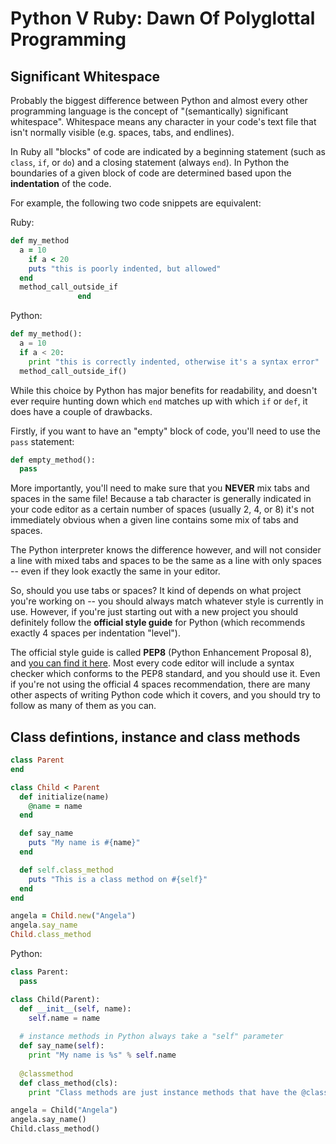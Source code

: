 # Python V Ruby: Dawn Of Polyglottal Programming

## Significant Whitespace
Probably the biggest difference between Python and almost every other programming language is the concept of "(semantically) significant whitespace". Whitespace means any character in your code's text file that isn't normally visible (e.g. spaces, tabs, and endlines).

In Ruby all "blocks" of code are indicated by a beginning statement (such as `class`, `if`, or `do`) and a closing statement (always `end`). In Python the boundaries of a given block of code are determined based upon the **indentation** of the code.

For example, the following two code snippets are equivalent:

Ruby:
```ruby
def my_method
  a = 10
    if a < 20
    puts "this is poorly indented, but allowed"
  end
  method_call_outside_if
               end
```

Python:
```python
def my_method():
  a = 10
  if a < 20:
    print "this is correctly indented, otherwise it's a syntax error"
  method_call_outside_if()
```

While this choice by Python has major benefits for readability, and doesn't ever require hunting down which `end` matches up with which `if` or `def`, it does have a couple of drawbacks.

Firstly, if you want to have an "empty" block of code, you'll need to use the `pass` statement:
```python
def empty_method():
  pass
```

More importantly, you'll need to make sure that you **NEVER** mix tabs and spaces in the same file! Because a tab character is generally indicated in your code editor as a certain number of spaces (usually 2, 4, or 8) it's not immediately obvious when a given line contains some mix of tabs and spaces.

The Python interpreter knows the difference however, and will not consider a line with mixed tabs and spaces to be the same as a line with only spaces -- even if they look exactly the same in your editor.

So, should you use tabs or spaces? It kind of depends on what project you're working on -- you should always match whatever style is currently in use. However, if you're just starting out with a new project you should definitely follow the **official style guide** for Python (which recommends exactly 4 spaces per indentation "level").

The official style guide is called **PEP8** (Python Enhancement Proposal 8), and [you can find it here](https://www.python.org/dev/peps/pep-0008/). Most every code editor will include a syntax checker which conforms to the PEP8 standard, and you should use it. Even if you're not using the official 4 spaces recommendation, there are many other aspects of writing Python code which it covers, and you should try to follow as many of them as you can.


## Class defintions, instance and class methods

```ruby
class Parent
end

class Child < Parent
  def initialize(name)
    @name = name
  end

  def say_name
    puts "My name is #{name}"
  end

  def self.class_method
    puts "This is a class method on #{self}"
  end
end

angela = Child.new("Angela")
angela.say_name
Child.class_method
```

Python:
```python
class Parent:
  pass

class Child(Parent):
  def __init__(self, name):
    self.name = name
   
  # instance methods in Python always take a "self" parameter
  def say_name(self):
    print "My name is %s" % self.name
  
  @classmethod
  def class_method(cls):
    print "Class methods are just instance methods that have the @classmethod 'decorator' above them"

angela = Child("Angela")
angela.say_name()
Child.class_method()
```
